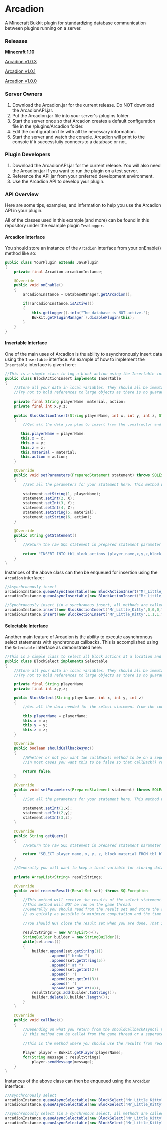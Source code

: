 # Arcadion
A Minecraft Bukkit plugin for standardizing database communication between plugins running on a server.

### Releases

__**Minecraft 1.10**__

[Arcadion v1.0.3](https://github.com/MrLittleKitty/Arcadion/releases/tag/v1.0.3)

[Arcadion v1.0.1](https://github.com/MrLittleKitty/Arcadion/releases/tag/v1.0.1)

[Arcadion v1.0.0](https://github.com/MrLittleKitty/Arcadion/releases/tag/v1.0.0)


### Server Owners
1. Download the Arcadion.jar for the current release. Do NOT download the ArcadionAPI.jar.
2. Put the Arcadion.jar file into your server's /plugins folder.
3. Start the server once so that Arcadion creates a default configuration file in the /plugins/Arcadion folder.
4. Edit the configuration file with all the necessary information.
5. Start the server and watch the console. Arcadion will print to the console if it successfully connects to a database or not.

### Plugin Developers
1. Download the ArcadionAPI.jar for the current release. You will also need the Arcadion.jar if you want to run the plugin on a test server.
2. Reference the API jar from your preferred development environment.
3. Use the Arcadion API to develop your plugin.

### API Overview
Here are some tips, examples, and information to help you use the Arcadion API in your plugin.

All of the classes used in this example (and more) can be found in this repository under the example plugin ``TestLogger``.

#### Arcadion Interface
You should store an instance of the ``Arcadion`` interface from your onEnable() method like so:
```java
public class YourPlugin extends JavaPlugin
{
    private final Arcadion arcadionInstance;

    @Override
    public void onEnable()
    {
        arcadionInstance = DatabaseManager.getArcadion();
        
        if(!arcadionInstance.isActive())
        {
            this.getLogger().info("The database is NOT active.");
            Bukkit.getPluginManager().disablePlugin(this);
        }
    }
}
```
#### Insertable Interface
One of the main uses of Arcadion is the ability to asynchronously insert data using the ``Insertable`` interface.
An example of how to implement the ``Insertable`` interface is given here:
```java
//This is a simple class to log a block action using the Insertable interface.
public class BlockActionInsert implements Insertable
{
    //Store all your data in local variables. They should all be immutable.
    //Try not to hold references to large objects as there is no guarantee when they will be released.
    
    private final String playerName, material, action;
    private final int x,y,z;
   
    public BlockActionInsert(String playerName, int x, int y, int z, String material, String action)
    {
        //Get all the data you plan to insert from the constructor and store it in variables.
        
       this.playerName = playerName;
       this.x = x;
       this.y = y;
       this.z = z;
       this.material = material;
       this.action = action;
    }

    @Override
    public void setParameters(PreparedStatement statement) throws SQLException
    {
        //Set all the parameters for your statement here. This method will NOT be called on the game thread.
        
        statement.setString(1, playerName);
        statement.setInt(2, X);
        statement.setInt(3, Y);
        statement.setInt(4, Z);
        statement.setString(5, material);
        statement.setString(6, action);
    }

    @Override
    public String getStatement()
    {
        //Return the raw SQL statement in prepared statement parameter form.
    
        return "INSERT INTO tbl_block_actions (player_name,x,y,z,block_material,action) VALUES (?,?,?,?,?,?);";
    }
}
```
Instances of the above class can then be enqueued for insertion using the ``Arcadion`` interface:
```java
//Asynchronously insert
arcadionInstance.queueAsyncInsertable(new BlockActionInsert("Mr_Little_Kitty",0,0,0,"DIRT","BREAK"));
arcadionInstance.queueAsyncInsertable(new BlockActionInsert("Mr_Little_Kitty",1,1,1,"DIRT","PLACE"));

//Synchronously insert (in a synchronous insert, all methods are called from the game thread)
arcadionInstance.insert(new BlockActionInsert("Mr_Little_Kitty",0,0,0,"DIRT","BREAK"));
arcadionInstance.insert(new BlockActionInsert("Mr_Little_Kitty",1,1,1,"DIRT","PLACE"));
```
#### Selectable Interface
Another main feature of Arcadion is the ability to execute asynchronous select statements with synchronous callbacks.
This is accomplished using the ``Selectable`` interface as demonstrated here:
```java
//This is a simple class to select all block actions at a location and print them to a specified player.
public class BlockSelect implements Selectable
{
    //Store all your data in local variables. They should all be immutable.
    //Try not to hold references to large objects as there is no guarantee when they will be released.

    private final String playerName;
    private final int x,y,z;

    public BlockSelect(String playerName, int x, int y, int z)
    {
        //Get all the data needed for the select statement from the constructor and store it in variables.
    
        this.playerName = playerName;
        this.x = x;
        this.y = y;
        this.z = z;
    }

    @Override
    public boolean shouldCallbackAsync()
    {
        //Whether or not you want the callBack() method to be on a seperate thread.
        //In most cases you want this to be false so that callBack() runs on the game thread.
    
        return false;
    }

    @Override
    public void setParameters(PreparedStatement statement) throws SQLException
    {
        //Set all the parameters for your statement here. This method will NOT be called on the game thread.
    
        statement.setInt(1,x);
        statement.setInt(2,y);
        statement.setInt(3,z);
    }

    @Override
    public String getQuery()
    {
        //Return the raw SQL statement in prepared statement parameter form.
    
        return "SELECT player_name, x, y, z, block_material FROM tbl_block_actions WHERE x=? AND y=? AND z=?;";
    }

    //Generally you will want to keep a local variable for storing data to use in the callback() method.
    
    private ArrayList<String> resultStrings;

    @Override
    public void receiveResult(ResultSet set) throws SQLException
    {
        //This method will receive the results of the select statement.
        //This method will NOT be run on the game thread.
        //Generally you should read from the result set and store the returned data in local variables
        // as quickly as possible to minimize computation and the time that the result set is open.
        
        //You should NOT close the result set when you are done. That is taken care of later.
    
        resultStrings = new ArrayList<>();
        StringBuilder builder = new StringBuilder();
        while(set.next())
        {
            builder.append(set.getString(1))
                    .append(" broke ")
                    .append(set.getString(5))
                    .append(" at ")
                    .append(set.getInt(2))
                    .append(' ')
                    .append(set.getInt(3))
                    .append(' ')
                    .append(set.getInt(4));
            resultStrings.add(builder.toString());
            builder.delete(0,builder.length());
        }
    }

    @Override
    public void callBack()
    {
        //Depending on what you return from the shouldCallbackAsync() method,
        // this method can be called from the game thread or a seperate thread.
        
        //This is the method where you should use the results from receiveResult() and act upon them.
    
        Player player = Bukkit.getPlayer(playerName);
        for(String message : resultStrings)
            player.sendMessage(message);
    }
}
```
Instances of the above class can then be enqueued using the ``Arcadion`` interface:
```java
//Asynchronously select
arcadionInstance.queueAsyncSelectable(new BlockSelect("Mr_Little_Kitty",0,0,0));
arcadionInstance.queueAsyncSelectable(new BlockSelect("Mr_Little_Kitty",1,1,1));

//Synchronously select (in a synchronous select, all methods are called from the game thread)
arcadionInstance.queueAsyncSelectable(new BlockSelect("Mr_Little_Kitty",0,0,0));
arcadionInstance.queueAsyncSelectable(new BlockSelect("Mr_Little_Kitty",1,1,1));
```